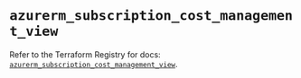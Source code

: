 # `azurerm_subscription_cost_management_view`

Refer to the Terraform Registry for docs: [`azurerm_subscription_cost_management_view`](https://registry.terraform.io/providers/hashicorp/azurerm/3.115.0/docs/resources/subscription_cost_management_view).
